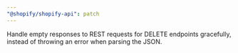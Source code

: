 ```yaml
---
"@shopify/shopify-api": patch
---
```


Handle empty responses to REST requests for DELETE endpoints gracefully, instead of throwing an error when parsing the JSON.
